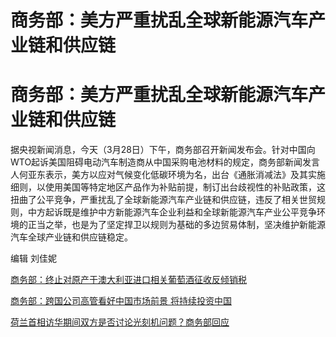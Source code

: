 # 商务部：美方严重扰乱全球新能源汽车产业链和供应链

# 商务部：美方严重扰乱全球新能源汽车产业链和供应链

据央视新闻消息，今天（3月28日）下午，商务部召开新闻发布会。针对中国向WTO起诉美国阻碍电动汽车制造商从中国采购电池材料的规定，商务部新闻发言人何亚东表示，美方以应对气候变化低碳环境为名，出台《通胀消减法》及其实施细则，以使用美国等特定地区产品作为补贴前提，制订出台歧视性的补贴政策，这扭曲了公平竞争，严重扰乱了全球新能源汽车产业链和供应链，违反了相关世贸规则，中方起诉既是维护中方新能源汽车企业利益和全球新能源汽车产业公平竞争环境的正当之举，也是为了坚定捍卫以规则为基础的多边贸易体制，坚决维护新能源汽车全球产业链和供应链稳定。

编辑 刘佳妮

[商务部：终止对原产于澳大利亚进口相关葡萄酒征收反倾销税 ](https://news.qq.com/rain/a/20240328A05WCW00)

[商务部：跨国公司高管看好中国市场前景 将持续投资中国](https://news.qq.com/rain/a/20240328A067AT00)

[荷兰首相访华期间双方是否讨论光刻机问题？商务部回应 ](https://news.qq.com/rain/a/20240328A06D6D00)

